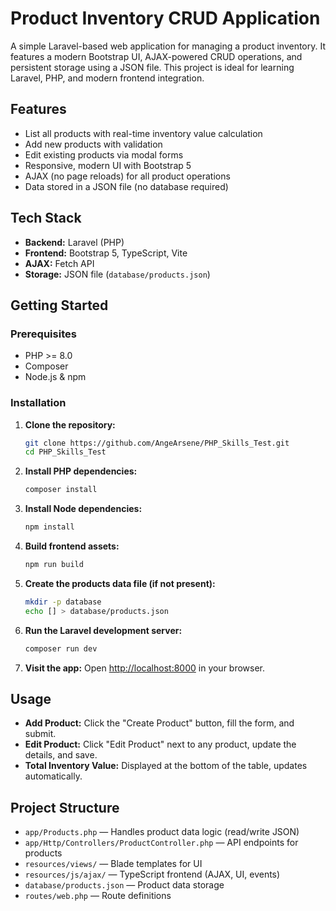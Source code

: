# Product Inventory CRUD Application

A simple Laravel-based web application for managing a product inventory. It features a modern Bootstrap UI, AJAX-powered CRUD operations, and persistent storage using a JSON file. This project is ideal for learning Laravel, PHP, and modern frontend integration.

## Features

- List all products with real-time inventory value calculation
- Add new products with validation
- Edit existing products via modal forms
- Responsive, modern UI with Bootstrap 5
- AJAX (no page reloads) for all product operations
- Data stored in a JSON file (no database required)

## Tech Stack

- **Backend:** Laravel (PHP)
- **Frontend:** Bootstrap 5, TypeScript, Vite
- **AJAX:** Fetch API
- **Storage:** JSON file (`database/products.json`)

## Getting Started

### Prerequisites

- PHP >= 8.0
- Composer
- Node.js & npm

### Installation

1. **Clone the repository:**
   ```sh
   git clone https://github.com/AngeArsene/PHP_Skills_Test.git
   cd PHP_Skills_Test
   ```
2. **Install PHP dependencies:**
   ```sh
   composer install
   ```
3. **Install Node dependencies:**
   ```sh
   npm install
   ```
4. **Build frontend assets:**
   ```sh
   npm run build
   ```
5. **Create the products data file (if not present):**
   ```sh
   mkdir -p database
   echo [] > database/products.json
   ```
6. **Run the Laravel development server:**
   ```sh
   composer run dev
   ```
7. **Visit the app:**
   Open [http://localhost:8000](http://localhost:8000) in your browser.

## Usage

- **Add Product:** Click the "Create Product" button, fill the form, and submit.
- **Edit Product:** Click "Edit Product" next to any product, update the details, and save.
- **Total Inventory Value:** Displayed at the bottom of the table, updates automatically.

## Project Structure

- `app/Products.php` — Handles product data logic (read/write JSON)
- `app/Http/Controllers/ProductController.php` — API endpoints for products
- `resources/views/` — Blade templates for UI
- `resources/js/ajax/` — TypeScript frontend (AJAX, UI, events)
- `database/products.json` — Product data storage
- `routes/web.php` — Route definitions
